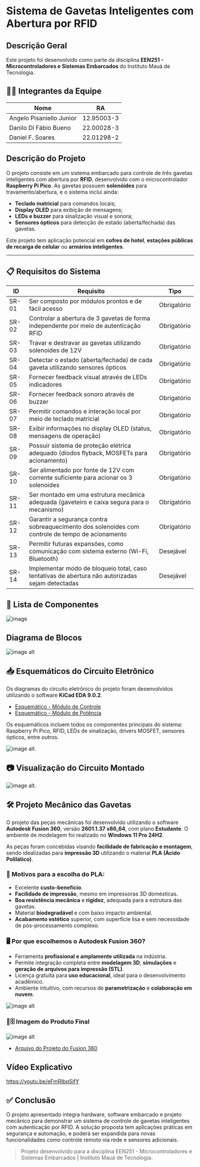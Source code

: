 # Sistema de Gavetas Inteligentes com Abertura por RFID

## Descrição Geral
Este projeto foi desenvolvido como parte da disciplina **EEN251 - Microcontroladores e Sistemas Embarcados** do Instituto Mauá de Tecnologia.

## 👨‍💻 Integrantes da Equipe

| Nome                     | RA           |
|--------------------------|--------------|
| Angelo Pisaniello Junior | 12.95003-3   |
| Danilo Di Fábio Bueno    | 22.00028-3   |
| Daniel F. Soares         | 22.01298-2   |


## Descrição do Projeto

O projeto consiste em um sistema embarcado para controle de três gavetas inteligentes com abertura por **RFID**, desenvolvido com o microcontrolador **Raspberry Pi Pico**. As gavetas possuem **solenóides** para travamento/abertura, e o sistema inclui ainda:

- **Teclado matricial** para comandos locais;
- **Display OLED** para exibição de mensagens;
- **LEDs e buzzer** para sinalização visual e sonora;
- **Sensores ópticos** para detecção de estado (aberta/fechada) das gavetas.

Este projeto tem aplicação potencial em **cofres de hotel**, **estações públicas de recarga de celular** ou **armários inteligentes**.

---

## 📋 Requisitos do Sistema

| ID     | Requisito                                                                                         | Tipo         |
|--------|---------------------------------------------------------------------------------------------------|--------------|
| SR-01  | Ser composto por módulos prontos e de fácil acesso                                                | Obrigatório  |
| SR-02  | Controlar a abertura de 3 gavetas de forma independente por meio de autenticação RFID             | Obrigatório  |
| SR-03  | Travar e destravar as gavetas utilizando solenoides de 12V                                        | Obrigatório  |
| SR-04  | Detectar o estado (aberta/fechada) de cada gaveta utilizando sensores ópticos                     | Obrigatório  |
| SR-05  | Fornecer feedback visual através de LEDs indicadores                                              | Obrigatório  |
| SR-06  | Fornecer feedback sonoro através de buzzer                                                        | Obrigatório  |
| SR-07  | Permitir comandos e interação local por meio de teclado matricial                                 | Obrigatório  |
| SR-08  | Exibir informações no display OLED (status, mensagens de operação)                                | Obrigatório  |
| SR-09  | Possuir sistema de proteção elétrica adequado (diodos flyback, MOSFETs para acionamento)          | Obrigatório  |
| SR-10  | Ser alimentado por fonte de 12V com corrente suficiente para acionar os 3 solenoides              | Obrigatório  |
| SR-11  | Ser montado em uma estrutura mecânica adequada (gaveteiro e caixa segura para o mecanismo)        | Obrigatório  |
| SR-12  | Garantir a segurança contra sobreaquecimento dos solenoides com controle de tempo de acionamento  | Obrigatório  |
| SR-13  | Permitir futuras expansões, como comunicação com sistema externo (Wi-Fi, Bluetooth)               | Desejável    |
| SR-14  | Implementar modo de bloqueio total, caso tentativas de abertura não autorizadas sejam detectadas  | Desejável    |


## 📝 Lista de Componentes

![image](https://github.com/angelopisaniello/cofre-rfid-pico/blob/c823bec8c20731a69ab787b1f216f1d6f6b832eb/Esquematico_eletronico/Lista%20de%20Material_rev1.png)


## Diagrama de Blocos
![image alt](https://github.com/angelopisaniello/cofre-rfid-pico/blob/c4062b0324a2e89cb6f8d55536021832ba76cf56/PROJETO_V5.png)

## 📥 Esquemáticos do Circuito Eletrônico

Os diagramas do circuito eletrônico do projeto foram desenvolvidos utilizando o software **KiCad EDA 9.0.2**.

- [Esquemático - Módulo de Controle](https://github.com/angelopisaniello/cofre-rfid-pico/blob/main/Esquematico_eletronico/proj1_sch01.pdf)
- [Esquemático - Módulo de Potência](https://github.com/angelopisaniello/cofre-rfid-pico/blob/main/Esquematico_eletronico/proj1_sch02.pdf)

Os esquemáticos incluem todos os componentes principais do sistema: Raspberry Pi Pico, RFID, LEDs de sinalização, drivers MOSFET, sensores ópticos, entre outros.

![image alt](https://github.com/angelopisaniello/cofre-rfid-pico/blob/72e9cd8d6a3c8094ddc1b43018709e2de372c4bc/Esquematico_eletronico/Esquem%C3%A1tico.png).

## 📷 Visualização do Circuito Montado

![image alt](https://github.com/angelopisaniello/cofre-rfid-pico/blob/dc86d4a58f1d83bd9ab3b703471dcb323ed62721/Esquematico_eletronico/Imagem_01.jpg).


## 🛠️ Projeto Mecânico das Gavetas

O projeto das peças mecânicas foi desenvolvido utilizando o software **Autodesk Fusion 360**, versão **2601.1.37 x86_64**, com plano **Estudante**. O ambiente de modelagem foi realizado no **Windows 11 Pro 24H2**.

As peças foram concebidas visando **facilidade de fabricação e montagem**, sendo idealizadas para **impressão 3D** utilizando o material **PLA (Ácido Polilático)**.

### 🎯 Motivos para a escolha do PLA:
- Excelente **custo-benefício**.
- **Facilidade de impressão**, mesmo em impressoras 3D domésticas.
- **Boa resistência mecânica** e **rigidez**, adequada para a estrutura das gavetas.
- Material **biodegradável** e com baixo impacto ambiental.
- **Acabamento estético** superior, com superfície lisa e sem necessidade de pós-processamento complexo.

### 🖥️ Por que escolhemos o Autodesk Fusion 360?
- Ferramenta **profissional e amplamente utilizada** na indústria.
- Permite integração completa entre **modelagem 3D**, **simulações** e **geração de arquivos para impressão (STL)**.
- Licença gratuita para **uso educacional**, ideal para o desenvolvimento acadêmico.
- Ambiente intuitivo, com recursos de **parametrização** e **colaboração em nuvem**.

![image alt](https://github.com/angelopisaniello/cofre-rfid-pico/blob/main/Folha_de_desenho_v2.png)

### 🔐🗄️ Imagem do Produto Final

![image alt](https://github.com/angelopisaniello/cofre-rfid-pico/blob/c5b64099f9fb3f7916a1c895a6baed32395207fb/Projeto%20Mec%C3%A2nico/Imagem_01.jpg)

- [Arquivo do Projeto do Fusion 360](https://github.com/angelopisaniello/cofre-rfid-pico/blob/8d926f475f4df262f432c6a18744f179cbe58f7a/Projeto%20Mec%C3%A2nico/Angelo%20v4%20v16%20v1.f3d)

## Vídeo Explicativo
https://youtu.be/eFmRIbqSjfY
## ✅ Conclusão

O projeto apresentado integra hardware, software embarcado e projeto mecânico para demonstrar um sistema de controle de gavetas inteligentes com autenticação por RFID. A solução proposta tem aplicações práticas em segurança e automação, e poderá ser expandida para novas funcionalidades como controle remoto via rede e sensores adicionais.

> Projeto desenvolvido para a disciplina EEN251 - Microcontroladores e Sistemas Embarcados | Instituto Mauá de Tecnologia.

